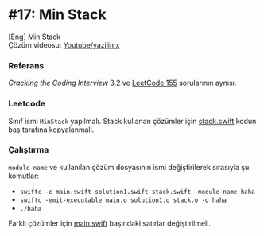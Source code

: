 # #17: Min Stack

[Eng] Min Stack  
Çözüm videosu: [Youtube/yazilimx](https://youtu.be/NQW9OsxZFBo)

### Referans

_Cracking the Coding Interview_ 3.2 ve [LeetCode 155](https://leetcode.com/problems/min-stack/) sorularının aynısı.

### Leetcode

Sınıf ismi `MinStack` yapılmalı. Stack kullanan çözümler için [stack.swift](./stack.swift) kodun baş tarafına kopyalanmalı.

### Çalıştırma

`module-name` ve kullanılan çözüm dosyasının ismi değiştirilerek sırasıyla şu komutlar:

- `swiftc -c main.swift solution1.swift stack.swift -module-name haha`
- `swiftc -emit-executable main.o solution1.o stack.o -o haha`
- `./haha`

Farklı çözümler için [main.swift](main.swift) başındaki satırlar değiştirilmeli.
